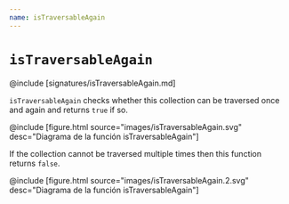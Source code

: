 ```yaml
---
name: isTraversableAgain
---
```


# `isTraversableAgain`

@include [signatures/isTraversableAgain.md]

`isTraversableAgain` checks whether this collection can be traversed once and again and returns
`true` if so.

@include [figure.html source="images/isTraversableAgain.svg" desc="Diagrama de la función isTraversableAgain"]

If the collection cannot be traversed multiple times then this function returns `false`.

@include [figure.html source="images/isTraversableAgain.2.svg" desc="Diagrama de la función isTraversableAgain"]
